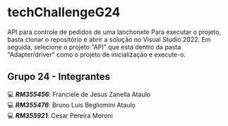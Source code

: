 # techChallengeG24


API para controle de pedidos de uma lanchonete
Para executar o projeto, basta clonar o repositório e abrir a solução no Visual Studio 2022. Em seguida, selecione o projeto "API" que esta dentro da pasta "Adapter/driver" como o projeto de inicialização e execute-o.

## Grupo 24 - Integrantes
💻 *<b>RM355456</b>*: Franciele de Jesus Zanella Ataulo </br>
💻 *<b>RM355476</b>*: Bruno Luis Begliomini Ataulo </br>
💻 *<b>RM355921</b>*: Cesar Pereira Moroni </br>
